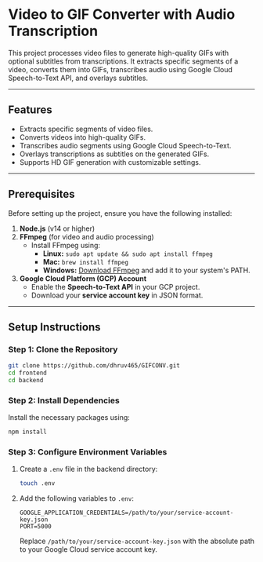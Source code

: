 # **Video to GIF Converter with Audio Transcription**

This project processes video files to generate high-quality GIFs with optional subtitles from transcriptions. It extracts specific segments of a video, converts them into GIFs, transcribes audio using Google Cloud Speech-to-Text API, and overlays subtitles.

---

## **Features**
- Extracts specific segments of video files.
- Converts videos into high-quality GIFs.
- Transcribes audio segments using Google Cloud Speech-to-Text.
- Overlays transcriptions as subtitles on the generated GIFs.
- Supports HD GIF generation with customizable settings.

---

## **Prerequisites**
Before setting up the project, ensure you have the following installed:

1. **Node.js** (v14 or higher)
2. **FFmpeg** (for video and audio processing)
   - Install FFmpeg using:
     - **Linux:** `sudo apt update && sudo apt install ffmpeg`
     - **Mac:** `brew install ffmpeg`
     - **Windows:** [Download FFmpeg](https://ffmpeg.org/download.html) and add it to your system's PATH.
3. **Google Cloud Platform (GCP) Account**
   - Enable the **Speech-to-Text API** in your GCP project.
   - Download your **service account key** in JSON format.

---

## **Setup Instructions**

### **Step 1: Clone the Repository**
```bash
git clone https://github.com/dhruv465/GIFCONV.git
cd frontend
cd backend
```

### **Step 2: Install Dependencies**
Install the necessary packages using:
```bash
npm install
```

### **Step 3: Configure Environment Variables**
1. Create a `.env` file in the backend directory:
   ```bash
   touch .env
   ```
2. Add the following variables to `.env`:
   ```env
   GOOGLE_APPLICATION_CREDENTIALS=/path/to/your/service-account-key.json
   PORT=5000
   ```

   Replace `/path/to/your/service-account-key.json` with the absolute path to your Google Cloud service account key.
